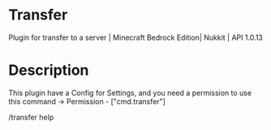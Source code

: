 # Transfer
Plugin for transfer to a server | Minecraft Bedrock Edition| Nukkit | API 1.0.13

# Description
This plugin have a Config for Settings, and you need a permission to use this command -> Permission - ["cmd.transfer"]

/transfer help
